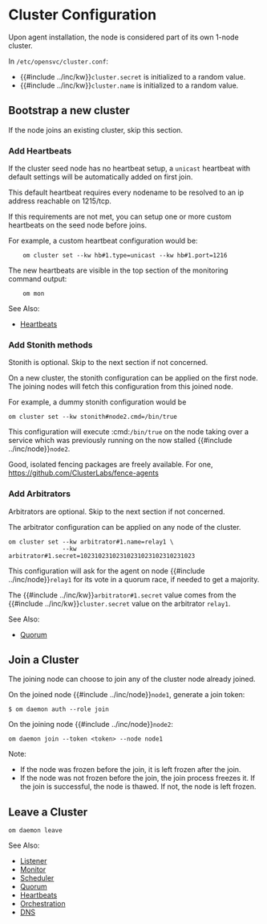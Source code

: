 # Cluster Configuration

Upon agent installation, the node is considered part of its own 1-node cluster.

In `/etc/opensvc/cluster.conf`:

* {{#include ../inc/kw}}`cluster.secret` is initialized to a random value.
* {{#include ../inc/kw}}`cluster.name` is initialized to a random value.

## Bootstrap a new cluster

If the node joins an existing cluster, skip this section.

### Add Heartbeats

If the cluster seed node has no heartbeat setup, a `unicast` heartbeat with default settings will be automatically added on first join.

This default heartbeat requires every nodename to be resolved to an ip address reachable on 1215/tcp.

If this requirements are not met, you can setup one or more custom heartbeats on the seed node before joins.

For example, a custom heartbeat configuration would be:

        om cluster set --kw hb#1.type=unicast --kw hb#1.port=1216

The new heartbeats are visible in the top section of the monitoring command output:

        om mon

<div class="warning">

See Also:

* [Heartbeats](internals.daemon.heartbeats.md)

</div>

### Add Stonith methods

Stonith is optional. Skip to the next section if not concerned.

On a new cluster, the stonith configuration can be applied on the first node. The joining nodes will fetch this configuration from this joined node.

For example, a dummy stonith configuration would be

```
om cluster set --kw stonith#node2.cmd=/bin/true
```

This configuration will execute :cmd:`/bin/true` on the node taking over a service which was previously running on the now stalled {{#include ../inc/node}}`node2`.

Good, isolated fencing packages are freely available. For one, https://github.com/ClusterLabs/fence-agents

### Add Arbitrators

Arbitrators are optional. Skip to the next section if not concerned.

The arbitrator configuration can be applied on any node of the cluster.

```
om cluster set --kw arbitrator#1.name=relay1 \
               --kw arbitrator#1.secret=10231023102310231023102310231023
```

This configuration will ask for the agent on node {{#include ../inc/node}}`relay1` for its vote in a quorum race, if needed to get a majority.

The {{#include ../inc/kw}}`arbitrator#1.secret` value comes from the {{#include ../inc/kw}}`cluster.secret` value on the arbitrator `relay1`.

<div class="warning">

See Also:

* [Quorum](agent.daemon.quorum.md)

</div>

## Join a Cluster

The joining node can choose to join any of the cluster node already joined.

On the joined node {{#include ../inc/node}}`node1`, generate a join token:

```
$ om daemon auth --role join
```

On the joining node {{#include ../inc/node}}`node2`:

```
om daemon join --token <token> --node node1
```

<div class="warning">
Note:

* If the node was frozen before the join, it is left frozen after the join.
* If the node was not frozen before the join, the join process freezes it. If the join is successful, the node is thawed. If not, the node is left frozen.

</div>

## Leave a Cluster

```
om daemon leave
```



<div class="warning">

See Also:

* [Listener](agent.daemon.listener.md)
* [Monitor](agent.daemon.monitor.md)
* [Scheduler](agent.daemon.scheduler.md)
* [Quorum](agent.daemon.quorum.md)
* [Heartbeats](agent.daemon.heartbeats.md)
* [Orchestration](agent.service.orchestration.md)
* [DNS](agent.dns.md)

</div>

